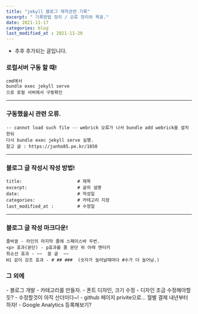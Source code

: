 ```yaml
---
title: "jekyll 블로그 제작관련 기록"
excerpt: " 기록방법 정리 / 오류 정리와 목표."
date: 2021-11-17
categories: blog
last_modified_at : 2021-11-20
---
```

* 추후 추가되는 글입니다.

### 로컬서버 구동 할 때!  
    cmd에서  
    bundle exec jekyll serve  
    으로 로컬 서버에서 구동확인

---

### 구동했을시 관련 오류.  
    -- cannot load such file -- webrick 오류가 나서 bundle add webrick을 설치한뒤  
    다시 bundle exec jekyll serve 실행.  
    참고 글 : https://junho85.pe.kr/1850  

---

### 블로그 글 작성시 작성 방법!
    title:                     # 제목
    excerpt:                   # 글의 설명 
    date:                      # 작성일 
    categories:                # 카테고리 지정
    last_modified_at :         # 수정일

---

### 블로그 글 작성 마크다운!   
    줄바꿈 - 라인의 마지막 줄에 스페이스바 두번.
    <p> 효과(문단) - p효과를 줄 문단 위 아래 엔터키
    취소선 효과 - ~~  쓸 글  ~~
    H1 같이 강조 효과 - # ## ###  (숫자가 늘어날때마다 #수가 더 늘어남.)

### 그 외에
<div class="notice--primary" markdown="1">
- 블로그 개발
    - 카테고리를 만들자.
    - 폰트 디자인, 크기 수정
    - 디자인 조금 수정해야할듯?
    - 수정할것이 아직 산더미다~!
    - github 페이지 privite으로... 월별 결제 내년부터 하자!
    - Google Analytics 등록해보기?
</div>


